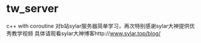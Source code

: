 # tw_server
c++ with coroutine
对b站sylar服务器简单学习，再次特别感谢sylar大神提供优秀教学视频
具体请观看sylar大神博客http://www.sylar.top/blog/
